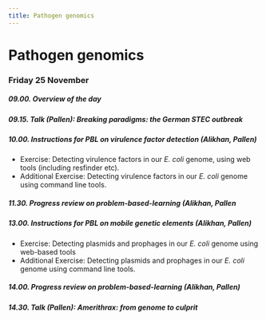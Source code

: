 ```yaml
---
title: Pathogen genomics
---
```


# Pathogen genomics

### Friday  25 November

##### 09.00. Overview of the day

##### 09.15. Talk (Pallen):  *Breaking paradigms: the German STEC outbreak*

##### 10.00. Instructions for PBL on virulence factor detection (Alikhan, Pallen)

- Exercise: Detecting virulence factors in our *E. coli* genome, using web tools (including resfinder etc).
- Additional Exercise: Detecting virulence factors in our *E. coli* genome using command line tools.

##### 11.30. Progress review on problem-based-learning (Alikhan, Pallen

##### 13.00. Instructions for PBL on mobile genetic elements (Alikhan, Pallen)

- Exercise: Detecting plasmids and prophages in our *E. coli* genome using web-based tools
- Additional Exercise: Detecting plasmids and prophages in our *E. coli* genome using command line tools.

##### 14.00. Progress review on problem-based-learning (Alikhan, Pallen)

##### 14.30. Talk (Pallen):  *Amerithrax: from genome to culprit*



